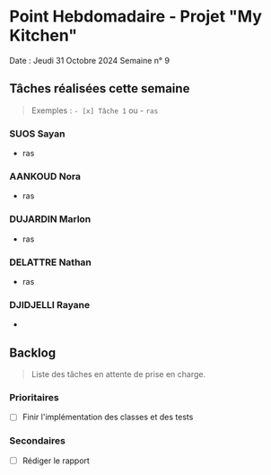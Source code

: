 # Point Hebdomadaire - Projet "My Kitchen"

Date : Jeudi 31 Octobre 2024
Semaine n° 9

## Tâches réalisées cette semaine

> Exemples : `- [x] Tâche 1` ou - `ras`

### SUOS Sayan

- ras


### AANKOUD Nora

- ras


### DUJARDIN Marlon

- ras

### DELATTRE Nathan


- ras

### DJIDJELLI Rayane

-

## Backlog

> Liste des tâches en attente de prise en charge.

### Prioritaires

- [ ] Finir l'implémentation des classes et des tests

### Secondaires

- [ ] Rédiger le rapport
